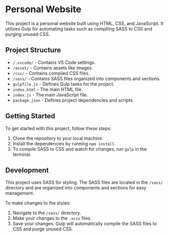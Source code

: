 # Personal Website

This project is a personal website built using HTML, CSS, and JavaScript. It utilizes Gulp for automating tasks such as compiling SASS to CSS and purging unused CSS.

## Project Structure

- `/.vscode/` - Contains VS Code settings.
- `/asset/` - Contains assets like images.
- `/css/` - Contains compiled CSS files.
- `/sass/` - Contains SASS files organized into components and sections.
- `gulpfile.js` - Defines Gulp tasks for the project.
- `index.html` - The main HTML file.
- `index.js` - The main JavaScript file.
- `package.json` - Defines project dependencies and scripts.

## Getting Started

To get started with this project, follow these steps:

1. Clone the repository to your local machine.
2. Install the dependencies by running `npm install`.
3. To compile SASS to CSS and watch for changes, run `gulp` in the terminal.

## Development

This project uses SASS for styling. The SASS files are located in the `/sass/` directory and are organized into components and sections for easy management.

To make changes to the styles:

1. Navigate to the `/sass/` directory.
2. Make your changes to the `.scss` files.
3. Save your changes. Gulp will automatically compile the SASS files to CSS and purge unused CSS.
